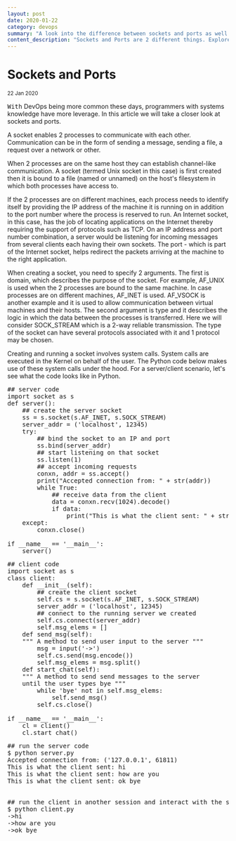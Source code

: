 ```yaml
---
layout: post
date: 2020-01-22
category: devops
summary: "A look into the difference between sockets and ports as well as some python code."
content_description: "Sockets and Ports are 2 different things. Explore basic sockets and ports for developers. Provide examples using Python"
---
```

<div media:type="text/omd" class="blog_title_style container">
    <h1><span>Sockets and Ports</span></h1>
    <small>22 Jan 2020</small>
</div>

<div media:type="text/omd" class="blog_content_style container">

<p id="blog_text">
<kbd>With</kbd> DevOps being more common these days, programmers with systems knowledge have more leverage. In this article we will take a closer look at sockets and ports.
</p>

<p id="blog_text">
A socket enables 2 processes to communicate with each other. Communication can be in the form of sending a message, sending a file, a request over a network or other.
</p>

<p id="blog_text">
When 2 processes are on the same host they can establish channel-like communication. A socket (termed Unix socket in this case) is first created then it is bound to a file (named or unnamed) on the host's filesystem in which both processes have access to.
</p>

<p id="blog_text">
If the 2 processes are on different machines, each process needs to identify itself by providing the IP address of the machine it is running on in addition to the port number where the process is reserved to run. An Internet socket, in this case, has the job of locating applications on the Internet thereby requiring the support of protocols such as TCP. On an IP address and port number combination, a server would be listening for incoming messages from several clients each having their own sockets.
The port - which is part of the Internet socket, helps redirect the packets arriving at the machine to the right application.
</p>

<p id="blog_text">
When creating a socket, you need to specify 2 arguments.
The first is domain, which describes the purpose of the socket. For example, AF_UNIX is used when the 2 processes are bound to the same machine. In case processes are on different machines, AF_INET is used. AF_VSOCK is another example and it is used to allow communication between virtual machines and their hosts.
The second argument is type and it describes the logic in which the data between the processes is transferred. Here we will consider SOCK_STREAM which is a 2-way reliable transmission. The type of the socket can have several protocols associated with it and 1 protocol may be chosen.
</p>

<p id="blog_text">
Creating and running a socket involves system calls. System calls are executed in the Kernel on behalf of the user. The Python code below makes use of these system calls under the hood.
For a server/client scenario, let's see what the code looks like in Python.
</p>

<pre>
## server code
import socket as s
def server():
    ## create the server socket
    ss = s.socket(s.AF_INET, s.SOCK_STREAM)
    server_addr = ('localhost', 12345)
    try:
        ## bind the socket to an IP and port
        ss.bind(server_addr)
        ## start listening on that socket
        ss.listen(1)
        ## accept incoming requests
        conxn, addr = ss.accept()
        print("Accepted connection from: " + str(addr))
        while True:
            ## receive data from the client
            data = conxn.recv(1024).decode()
            if data:
                print("This is what the client sent: " + str(data))
    except:
        conxn.close()

if __name__ == '__main__':
    server()
</pre>

<pre>
## client code
import socket as s
class client:
    def __init__(self):
        ## create the client socket
        self.cs = s.socket(s.AF_INET, s.SOCK_STREAM)
        server_addr = ('localhost', 12345)
        ## connect to the running server we created
        self.cs.connect(server_addr)
        self.msg_elems = []
    def send_msg(self):
    """ A method to send user input to the server """
        msg = input('->')
        self.cs.send(msg.encode())
        self.msg_elems = msg.split()
    def start_chat(self):
    """ A method to send send messages to the server
    until the user types bye """
        while 'bye' not in self.msg_elems:
            self.send_msg()
        self.cs.close()

if __name__ == '__main__':
    cl = client()
    cl.start_chat()
</pre>

<pre>
## run the server code
$ python server.py 
Accepted connection from: ('127.0.0.1', 61811)
This is what the client sent: hi
This is what the client sent: how are you
This is what the client sent: ok bye


## run the client in another session and interact with the server
$ python client.py 
->hi
->how are you
->ok bye
</pre>
</div>